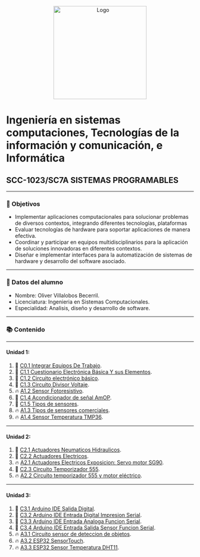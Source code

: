 <p align="center">
    <img alt="Logo" src="https://www.tijuana.tecnm.mx/wp-content/themes/tecnm/images/logo_TECT.png" width=250 height=250>
</p>

# Ingeniería en sistemas computaciones, Tecnologías de la información y comunicación, e Informática

## SCC-1023/SC7A SISTEMAS PROGRAMABLES

---

### :pencil: Objetivos

+ Implementar aplicaciones computacionales para solucionar problemas de diversos contextos, integrando diferentes tecnologías, plataformas
+ Evaluar tecnologías de hardware para soportar aplicaciones de manera efectiva.
+ Coordinar y participar en equipos multidisciplinarios para la aplicación de soluciones innovadoras en diferentes contextos. 
+ Diseñar e implementar interfaces para la automatización de sistemas de hardware y desarrollo del software asociado. 


---

### :necktie: Datos del alumno

* Nombre: Oliver Villalobos Becerril.
* Licenciatura: Ingenieria en Sistemas Computacionales.
* Especialidad: Analisis, diseño y desarrollo de software.

---

### :books: Contenido
---
#### Unidad 1:
1. :book: [C0.1 Integrar Equipos De Trabajo](C0.1_IntegrarEquiposDeTrabajo_VillalobosBecerrilOliver.md).
2. :book: [C1.1 Cuestionario Electrónica Básica Y sus Elementos](C1.1%20CuestionarioElectrónicaBásicaYsusElementos_VillalobosBecerrilOliver.md).
3. :book: [C1.2 Circuito electrónico básico](C1.2_Circuito_electrónico_básico_VillalobosOliver.md).
4. :book: [C1.3 Circuito Divisor Voltaje](C1.3_CircuitoDivisorVoltaje_VillalobosOliver.md).
5. :fire: [A1.2 Sensor Fotoresistivo](A1.2_OliverVillalobos_DytechWolf.md).
6. :book: [C1.4 Acondicionador de señal AmOP](C1.4_AcondicionadordesenalAmOP_VillalobosOliver.md).
7. :book: [C1.5 Tipos de sensores](C1.5_Tipos_de_sensores_VillalobosOliver.md).
8. :fire: [A1.3 Tipos de sensores comerciales](A1.3_OliverVillalobos_DytechWolf.md).
9. :fire: [A1.4 Sensor Temperatura TMP36](A1.4_OliverVillalobos_DytechWolf.md).
---
#### Unidad 2:
1. :book: [C2.1 Actuadores Neumaticos Hidraulicos](C2.1_ActuadoresNeumaticosHidraulicos_VillalobosOliver.md).
2. :book: [C2.2 Actuadores Electricos](C2.2_ActuadoresElectricos_VillalobosOliver.md).
3. :fire: [A2.1 Actuadores Electricos Exposicion: Servo motor SG90](A2.1_OliverVillalobos_DytechWolf.md).
4. :book: [C2.3 Circuito Temporizador 555](C2.3_CircuitoTemporizador555_VillalobosOliver.md).
5. :fire: [A2.2 Circuito temporizador 555 y motor eléctrico](A2.2_OliverVillalobos_DytechWolf.md).
---
#### Unidad 3:
1. :book: [C3.1 Arduino IDE Salida Digital](C3.1_OliverVillalobos_DytechWolf.md).
2. :book: [C3.2 Arduino IDE Entrada Digital Impresion Serial](C3.2_OliverVillalobos_DytechWolf.md).
3. :book: [C3.3 Arduino IDE Entrada Analoga Funcion Serial](C3.3_OliverVillalobos_DytechWolf.md).
4. :book: [C3.4 Arduino IDE Entrada Salida Sensor Funcion Serial](C3.4_OliverVillalobos_DytechWolf.md).
5. :fire: [A3.1 Circuito sensor de deteccion de objetos](A3.1_OliverVillalobos_DytechWolf.md).
6. :fire: [A3.2 ESP32 SensorTouch](A3.2_OliverVillalobos_DytechWolf.md).
7. :fire: [A3.3 ESP32 Sensor Temperatura DHT11](A3.3_OliverVillalobos_DytechWolf.md).
